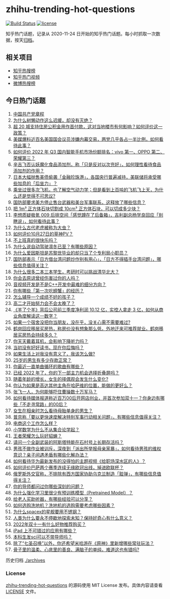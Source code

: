 # zhihu-trending-hot-questions

[![Build Status](https://github.com/justjavac/zhihu-trending-hot-questions/workflows/ci/badge.svg?branch=master)](https://github.com/justjavac/zhihu-trending-hot-questions/actions)
[![license](https://img.shields.io/github/license/justjavac/zhihu-trending-hot-questions)](https://github.com/justjavac/zhihu-trending-hot-questions/blob/master/LICENSE)

知乎热门话题，记录从 2020-11-24 日开始的知乎热门话题。每小时抓取一次数据，按天[归档](./archives)。

## 相关项目

- [知乎热搜榜](https://github.com/justjavac/zhihu-trending-top-search)
- [知乎热门视频](https://github.com/justjavac/zhihu-trending-hot-video)
- [微博热搜榜](https://github.com/justjavac/weibo-trending-hot-search)

## 今日热门话题

<!-- BEGIN -->
<!-- 最后更新时间 Fri Oct 28 2022 04:27:28 GMT+0800 (China Standard Time) -->

1. [中国共产党章程](https://www.zhihu.com/question/577608733)
1. [为什么树懒动作这么迟缓，却没有灭绝？](https://www.zhihu.com/question/41119249)
1. [超 20 城支持住房公积金用作首付款，这对当地楼市有何影响？如何评价这一政策？](https://www.zhihu.com/question/562664942)
1. [美媒爆料近百名美国国会议员涉嫌内幕交易，两党几乎各占一半比例，如何看待此事？](https://www.zhihu.com/question/562660986)
1. [如何评价 2022 年 Q3 国内智能手机市场份额排名：vivo 第一、OPPO 第二、荣耀第三？](https://www.zhihu.com/question/562716296)
1. [辛吉飞否认妖魔化食品添加剂，称「只是反对以次充好」，如何理性看待食品添加剂的作用？](https://www.zhihu.com/question/562882815)
1. [日本大幅抛售美债偷袭「金融珍珠港」，各国央行普遍减持，美联储将承受哪些加息的「后坐力」？](https://www.zhihu.com/question/562533188)
1. [乘坐过很多次飞机，也了解空气动力学；但是看到上百吨的飞机飞上天，为什么还是觉得不可思议?](https://www.zhihu.com/question/552604807)
1. [国防部要求美方停止售台武器和美台军事联系，这释放了哪些信息？](https://www.zhihu.com/question/562821547)
1. [把 1m³ 正方体石块切割成 10cm³ 正方体石块，可以切成多少块？](https://www.zhihu.com/question/561235110)
1. [李想质疑极氪 009 后排空间「感觉蹲在了后备箱」，吉利副总杨学良回应「别瞎说」，如何看待此事？](https://www.zhihu.com/question/562696107)
1. [为什么古代老虎被称为大虫？](https://www.zhihu.com/question/29161985)
1. [如何评价10月27日的草神PV？](https://www.zhihu.com/question/562749036)
1. [不上班真的很快乐吗？](https://www.zhihu.com/question/511176634)
1. [为什么说自动驾驶凛冬已至？有哪些原因？](https://www.zhihu.com/question/561039653)
1. [为什么爱因斯坦是苏黎世毕业的却只当了个专利局小职员？](https://www.zhihu.com/question/293590270)
1. [国防部表示「日方借台湾问题炒作别有用心」，「日方不得插手台湾问题」，哪些信息值得关注？](https://www.zhihu.com/question/562816661)
1. [为什么很多二本三本学生，考研时可以挑战清华北大？](https://www.zhihu.com/question/387818430)
1. [你会去原谅曾经伤害过你的人吗？](https://www.zhihu.com/question/420051527)
1. [音视频开发是不是C++开发中最难的细分方向？](https://www.zhihu.com/question/518878967)
1. [你有哪些「第一次吃螃蟹」的经历？](https://www.zhihu.com/question/561159201)
1. [怎么辅导一个成绩不好的孩子？](https://www.zhihu.com/question/557390969)
1. [高二才开始努力会不会太晚了？](https://www.zhihu.com/question/560990458)
1. [《羊了个羊》背后公司前三季度净利润 10.12 亿，实控人拿走 3 亿，如何从商业角度解读这一数字？](https://www.zhihu.com/question/562608174)
1. [如果一个宿舍没把你当朋友，没在乎，没关心需不需要难过?](https://www.zhihu.com/question/560252883)
1. [鹤岗回应移居买房热，称房价没有想象那么低，外地迁来可推荐就业。鹤岗移居买房热会持续多久？](https://www.zhihu.com/question/562733791)
1. [你天天戴着耳机，会影响下降听力吗？](https://www.zhihu.com/question/561216035)
1. [当初没有好好读书，现在你后悔吗？](https://www.zhihu.com/question/561601467)
1. [如果生活上对我没有意义了，我该怎么做?](https://www.zhihu.com/question/556096658)
1. [25岁的男生有多少存款正常？](https://www.zhihu.com/question/512241741)
1. [你最近一直单曲循环的歌曲有哪些？](https://www.zhihu.com/question/562592887)
1. [已经 2022 年了，你的下一部主力机会选择折叠屏吗？](https://www.zhihu.com/question/556926075)
1. [随着年龄的增长，女生的择偶观会发生什么变化?](https://www.zhihu.com/question/555560624)
1. [你认为如果是高达其他主角在哈萨维的位置，能做的更好么？](https://www.zhihu.com/question/502160806)
1. [张飞一人，为何能够吓住曹操数十万军马？](https://www.zhihu.com/question/553939423)
1. [如何看待媒体报道称近百万00后开网店创业，并首次参加双十一？你身边有哪些「不走寻常路」的00后？](https://www.zhihu.com/question/562797437)
1. [女生在相亲时怎么看待母胎单身的男生？](https://www.zhihu.com/question/554596796)
1. [普京称「要以更快速度解决特别军事行动相关问题」，有哪些信息值得关注？](https://www.zhihu.com/question/562530931)
1. [电商这个工作怎么样？](https://www.zhihu.com/question/494267643)
1. [小学数学为什么不从集合论学起？](https://www.zhihu.com/question/522744830)
1. [王者荣耀怎么玩好貂蝉？](https://www.zhihu.com/question/435576704)
1. [请问一个全副武装的阿斯塔特能在石村号上长期存活吗？](https://www.zhihu.com/question/552683355)
1. [男孩不做作业被训斥，深夜到「派出所举报母亲家暴」，如何看待男孩的维权意识？亲子间遇矛盾有哪些化解办法？](https://www.zhihu.com/question/562116978)
1. [如何看待华为最新发布的没得怕的主题视频《给职场深水区的人》？](https://www.zhihu.com/question/562460291)
1. [如何评价巴萨两个赛季连续无缘欧冠出线，掉进欧联杯？](https://www.zhihu.com/question/562728532)
1. [俄罗斯外交官称，不排除有西方国家协助乌克兰制造「脏弹」，有哪些信息值得关注？](https://www.zhihu.com/question/562415554)
1. [你的导师都问过你哪些深刻的问题？](https://www.zhihu.com/question/526285550)
1. [为什么强化学习里很少有预训练模型（Pretrained Model）？](https://www.zhihu.com/question/560134313)
1. [给老人买助听器，有哪些经验可以分享？](https://www.zhihu.com/question/19586917)
1. [如何选购洗地机？洗地机的选购需要考虑哪些因素？](https://www.zhihu.com/question/352929797)
1. [为什么spacex的星舰要用不锈钢？](https://www.zhihu.com/question/406813026)
1. [人类为什么要永不停歇地探索未知？保持好奇心有什么意义？](https://www.zhihu.com/question/562578365)
1. [2022年双十一有什么好物推荐购买？](https://www.zhihu.com/question/546762215)
1. [iPad 上不可错过的应用有哪些？](https://www.zhihu.com/question/19671759)
1. [本科生发sci可以不带导师吗？](https://www.zhihu.com/question/562052887)
1. [除了“七圣召唤”以外，你还希望米哈游在《原神》里新增哪些常驻玩法？](https://www.zhihu.com/question/562621401)
1. [骨子里的温柔、心底里的善良、满脑子的单纯，难道这也有错吗?](https://www.zhihu.com/question/562068248)

<!-- END -->

历史归档 [./archives](./archives)

### License

[zhihu-trending-hot-questions](https://github.com/justjavac/zhihu-trending-hot-questions)
的源码使用 MIT License 发布。具体内容请查看 [LICENSE](./LICENSE) 文件。
